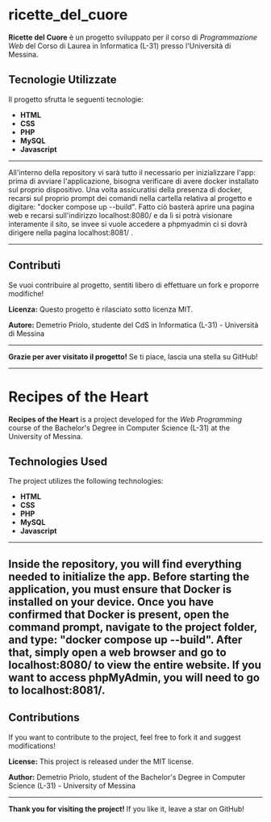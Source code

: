 # ricette_del_cuore





**Ricette del Cuore** è un progetto sviluppato per il corso di *Programmazione Web* del Corso di Laurea in Informatica (L-31) presso l'Università di Messina.

## Tecnologie Utilizzate
Il progetto sfrutta le seguenti tecnologie:
- **HTML**
- **CSS**
- **PHP**
- **MySQL**
- **Javascript**
---
All'interno della repository vi sarà tutto il necessario per inizializzare l'app:
prima di avviare l'applicazione, bisogna verificare di avere docker installato sul proprio dispositivo.
Una volta assicuratisi della presenza di docker, recarsi sul proprio prompt dei comandi nella cartella relativa al progetto e digitare: "docker compose up --build". Fatto ciò basterà aprire una pagina web e recarsi sull'indirizzo localhost:8080/ e da lì si potrà visionare interamente il sito, se invee si vuole accedere a phpmyadmin ci si dovrà dirigere nella pagina localhost:8081/ .

---
## Contributi
Se vuoi contribuire al progetto, sentiti libero di effettuare un fork e proporre modifiche!

**Licenza:** Questo progetto è rilasciato sotto licenza MIT.

**Autore:** Demetrio Priolo, studente del CdS in Informatica (L-31) - Università di Messina

---

**Grazie per aver visitato il progetto!** Se ti piace, lascia una stella su GitHub!

----------
# Recipes of the Heart

**Recipes of the Heart** is a project developed for the *Web Programming* course of the Bachelor's Degree in Computer Science (L-31) at the University of Messina.

## Technologies Used
The project utilizes the following technologies:
- **HTML**
- **CSS**
- **PHP**
- **MySQL**
- **Javascript**
---

Inside the repository, you will find everything needed to initialize the app.
Before starting the application, you must ensure that Docker is installed on your device.
Once you have confirmed that Docker is present, open the command prompt, navigate to the project folder, and type: "docker compose up --build".
After that, simply open a web browser and go to localhost:8080/ to view the entire website.
If you want to access phpMyAdmin, you will need to go to localhost:8081/.
---

## Contributions
If you want to contribute to the project, feel free to fork it and suggest modifications!

**License:** This project is released under the MIT license.

**Author:** Demetrio Priolo, student of the Bachelor's Degree in Computer Science (L-31) - University of Messina

---

**Thank you for visiting the project!** If you like it, leave a star on GitHub!

